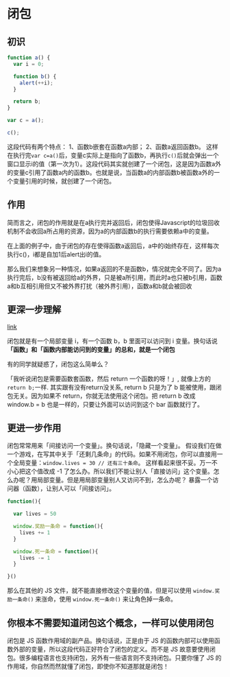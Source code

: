 # 闭包

## 初识

```javascript
function a() {
  var i = 0;

  function b() {
    alert(++i);
  }

  return b;
}

var c = a();

c();
```

这段代码有两个特点：
1、函数b嵌套在函数a内部；
2、函数a返回函数b。
这样在执行完`var c=a()`后，变量c实际上是指向了函数b，再执行`c()`后就会弹出一个窗口显示i的值（第一次为1）。这段代码其实就创建了一个闭包，这是因为函数a外的变量c引用了函数a内的函数b。也就是说，当函数a的内部函数b被函数a外的一个变量引用的时候，就创建了一个闭包。

## 作用

简而言之，闭包的作用就是在a执行完并返回后，闭包使得Javascript的垃圾回收机制不会收回a所占用的资源，因为a的内部函数b的执行需要依赖a中的变量。

在上面的例子中，由于闭包的存在使得函数a返回后，a中的i始终存在，这样每次执行c()，i都是自加1后alert出i的值。

那么我们来想象另一种情况，如果a返回的不是函数b，情况就完全不同了。因为a执行完后，b没有被返回给a的外界，只是被a所引用，而此时a也只被b引用，函数a和b互相引用但又不被外界打扰（被外界引用），函数a和b就会被回收

## 更深一步理解

[link](https://zhuanlan.zhihu.com/p/22486908)

闭包就是有一个局部变量 i，有一个函数 b，b 里面可以访问到 i 变量。换句话说 **「函数」和「函数内部能访问到的变量」的总和，就是一个闭包**

有的同学就疑惑了，闭包这么简单么？

「我听说闭包是需要函数套函数，然后 return 一个函数的呀！」, 就像上方的`return b;`一样. 其实跟有没有return没关系, return b 只是为了 b 能被使用，跟闭包无关。因为如果不 return，你就无法使用这个闭包。把 return b 改成 window.b = b 也是一样的，只要让外面可以访问到这个 bar 函数就行了。

## 更进一步作用

闭包常常用来「间接访问一个变量」。换句话说，「隐藏一个变量」。 假设我们在做一个游戏，在写其中关于「还剩几条命」的代码。如果不用闭包，你可以直接用一个全局变量：`window.lives = 30 // 还有三十条命`。 这样看起来很不妥。万一不小心把这个值改成 -1 了怎么办。所以我们不能让别人「直接访问」这个变量。怎么办呢？用局部变量。但是用局部变量别人又访问不到，怎么办呢？ 暴露一个访问器（函数），让别人可以「间接访问」。

```javascript
function(){

  var lives = 50

  window.奖励一条命 = function(){
    lives += 1
  }

  window.死一条命 = function(){
    lives -= 1
  }

}()
```

那么在其他的 JS 文件，就不能直接修改这个变量的值，但是可以使用 `window.奖励一条命()` 来涨命，使用 `window.死一条命()` 来让角色掉一条命。

## 你根本不需要知道闭包这个概念，一样可以使用闭包

闭包是 JS 函数作用域的副产品。换句话说，正是由于 JS 的函数内部可以使用函数外部的变量，所以这段代码正好符合了闭包的定义。而不是 JS 故意要使用闭包。很多编程语言也支持闭包，另外有一些语言则不支持闭包。只要你懂了 JS 的作用域，你自然而然就懂了闭包，即使你不知道那就是闭包！
